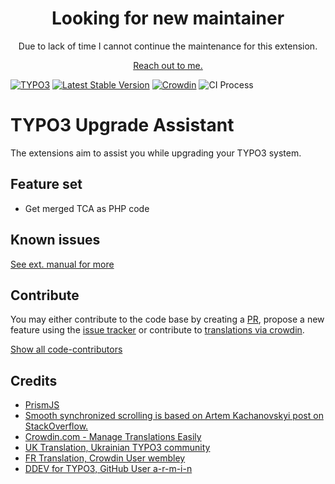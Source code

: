 <h1 align="center">Looking for new maintainer</h1>

<p align="center">Due to lack of time I cannot continue the maintenance for this extension.</p>
<p align="center"><a href="https://github.com/nostadt/ama-t3-upgrade-assistant/discussions/76">Reach out to me.</a></p>

[![TYPO3](https://img.shields.io/badge/TYPO3-Extension-orange?logo=TYPO3)](https://extensions.typo3.org/extension/ama-t3-upgrade-assistant)
[![Latest Stable Version](https://poser.pugx.org/nostadt/ama-t3-upgrade-assistant/v/stable)](https://packagist.org/packages/nostadt/ama-t3-upgrade-assistant)
[![Crowdin](https://badges.crowdin.net/typo3-extension-amat3upgradeas/localized.svg)](https://crowdin.com/project/typo3-extension-amat3upgradeas)
![CI Process](https://github.com/nostadt/ama-t3-upgrade-assistant/workflows/CI%20Process/badge.svg?branch=development)

# TYPO3 Upgrade Assistant

The extensions aim to assist you while upgrading your TYPO3 system.

## Feature set
* Get merged TCA as PHP code

## Known issues

[See ext. manual for more](https://docs.typo3.org/p/nostadt/ama-t3-upgrade-assistant/master/en-us/)

## Contribute
You may either contribute to the code base by creating a [PR](https://github.com/nostadt/ama-t3-upgrade-assistant/pulls),
propose a new feature using the [issue tracker](https://github.com/nostadt/ama-t3-upgrade-assistant/issues)
or contribute to [translations via crowdin](https://crowdin.com/project/typo3-extension-amat3upgradeas).

[Show all code-contributors](https://github.com/nostadt/ama-t3-upgrade-assistant/graphs/contributors)

## Credits

* [PrismJS](https://prismjs.com)
* [Smooth synchronized scrolling is based on Artem Kachanovskyi post on StackOverflow.](https://stackoverflow.com/a/41998497)
* [Crowdin.com - Manage Translations Easily](https://crowdin.com)
* [UK Translation, Ukrainian TYPO3 community](https://www.typo3.org.ua/)
* [FR Translation, Crowdin User wembley](https://crowdin.com/profile/wembley)
* [DDEV for TYPO3, GitHub User a-r-m-i-n](https://github.com/a-r-m-i-n/ddev-for-typo3-extensions)
